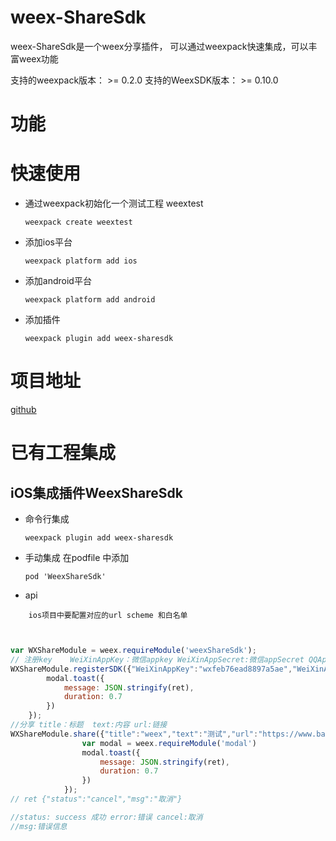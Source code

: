 # weex-ShareSdk
weex-ShareSdk是一个weex分享插件， 可以通过weexpack快速集成，可以丰富weex功能

支持的weexpack版本： >= 0.2.0
支持的WeexSDK版本： >= 0.10.0

# 功能

# 快速使用
- 通过weexpack初始化一个测试工程 weextest
   ```
   weexpack create weextest
   ```
- 添加ios平台
  ```
  weexpack platform add ios
  ```
- 添加android平台
  ```
  weexpack platform add android
  ```
- 添加插件
  ```
  weexpack plugin add weex-sharesdk
  ```
# 项目地址
[github](https://github.com/WUBOSS/weex-ShareSdk.git)

# 已有工程集成
## iOS集成插件WeexShareSdk
- 命令行集成
  ```
  weexpack plugin add weex-sharesdk
  ```
- 手动集成
  在podfile 中添加
  ```
  pod 'WeexShareSdk'
  ```
- api
```
    ios项目中要配置对应的url scheme 和白名单
```
```javascript


var WXShareModule = weex.requireModule('weexShareSdk');
// 注册key    WeiXinAppKey：微信appkey WeiXinAppSecret:微信appSecret QQAppKey:qq appKey QQAppSecret: qq AppSecret
WXShareModule.registerSDK({"WeiXinAppKey":"wxfeb76ead8897a5ae","WeiXinAppSecret":"47386f68c9627ba55cebfc98283f74b6","QQAppKey":"1105424297","QQAppSecret":"Pp45uyixguxIMhk5"},function(ret) {
        modal.toast({
            message: JSON.stringify(ret),
            duration: 0.7
        })
    });
//分享 title：标题  text:内容 url:链接
WXShareModule.share({"title":"weex","text":"测试","url":"https://www.baidu.com"},function (ret) {
                var modal = weex.requireModule('modal')
                modal.toast({
                    message: JSON.stringify(ret),
                    duration: 0.7
                })
            });
// ret {"status":"cancel","msg":"取消"}

//status: success 成功 error:错误 cancel:取消
//msg:错误信息



```

  
